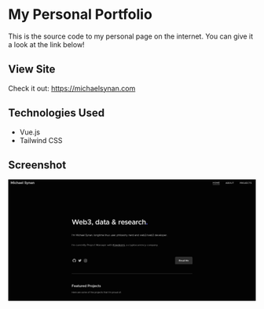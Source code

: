 
# My Personal Portfolio
This is the source code to my personal page on the internet. You can give it a look at the link below!

## View Site
Check it out: https://michaelsynan.com

## Technologies Used
- Vue.js
- Tailwind CSS

## Screenshot

![Hero](https://raw.githubusercontent.com/letsbecomehuman/personalsite/main/src/assets/preview.png)

